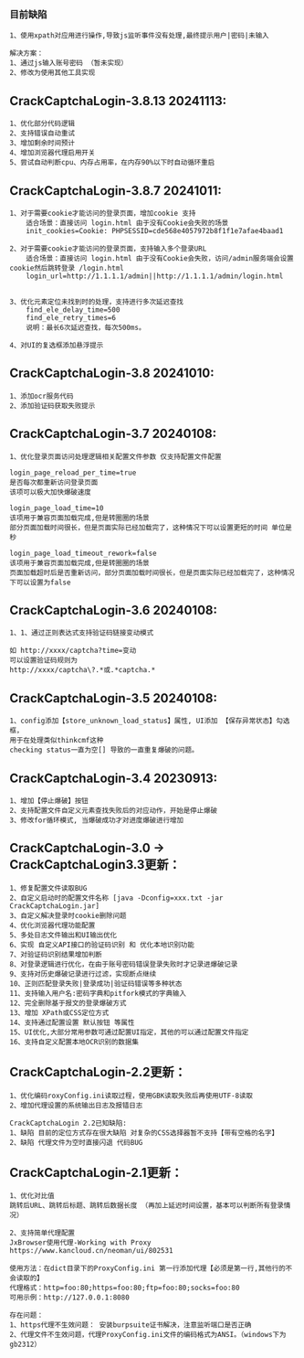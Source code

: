 ### 目前缺陷
```
1、使用xpath对应用进行操作,导致js监听事件没有处理,最终提示用户|密码|未输入 

解决方案：
1、通过js输入账号密码 （暂未实现）
2、修改为使用其他工具实现
```


## CrackCaptchaLogin-3.8.13 20241113:
```
1、优化部分代码逻辑
2、支持错误自动重试
3、增加剩余时间预计
4、增加浏览器代理启用开关
5、尝试自动判断cpu、内存占用率，在内存90%以下时自动循环重启
```

## CrackCaptchaLogin-3.8.7 20241011:

```
1、对于需要cookie才能访问的登录页面，增加cookie 支持
    适合场景：直接访问 login.html 由于没有Cookie会失败的场景
    init_cookies=Cookie: PHPSESSID=cde568e4057972b8f1f1e7afae4baad1

2、对于需要cookie才能访问的登录页面，支持输入多个登录URL  
    适合场景：直接访问 login.html 由于没有Cookie会失败，访问/admin服务端会设置cookie然后跳转登录 /login.html
    login_url=http://1.1.1.1/admin||http://1.1.1.1/admin/login.html

    
3、优化元素定位未找到时的处理，支持进行多次延迟查找
    find_ele_delay_time=500
    find_ele_retry_times=6
    说明：最长6次延迟查找，每次500ms。
    
4、对UI的复选框添加悬浮提示
```


## CrackCaptchaLogin-3.8 20241010:

```
1、添加ocr服务代码
2、添加验证码获取失败提示
```

## CrackCaptchaLogin-3.7 20240108:

```
1、优化登录页面访问处理逻辑相关配置文件参数 仅支持配置文件配置

login_page_reload_per_time=true
是否每次都重新访问登录页面  
该项可以极大加快爆破速度

login_page_load_time=10  
该项用于兼容页面加载完成,但是转圈圈的场景
部分页面加载时间很长，但是页面实际已经加载完了，这种情况下可以设置更短的时间 单位是秒

login_page_load_timeout_rework=false 
该项用于兼容页面加载完成,但是转圈圈的场景
页面加载超时后是否重新访问，部分页面加载时间很长，但是页面实际已经加载完了，这种情况下可以设置为false
```

## CrackCaptchaLogin-3.6 20240108:

```
1、1、通过正则表达式支持验证码链接变动模式

如 http://xxxx/captcha?time=变动
可以设置验证码规则为
http://xxxx/captcha\?.*或.*captcha.*
```

## CrackCaptchaLogin-3.5 20240108:

```
1、config添加【store_unknown_load_status】属性, UI添加 【保存异常状态】勾选框，
用于在处理类似thinkcmf这种
checking status一直为空[] 导致的一直重复爆破的问题。
```


## CrackCaptchaLogin-3.4 20230913:

```
1、增加【停止爆破】按钮 
2、支持配置文件自定义元素查找失败后的对应动作，开始是停止爆破 
3、修改for循环模式, 当爆破成功才对进度爆破进行增加
```



## CrackCaptchaLogin-3.0 -> CrackCaptchaLogin3.3更新：

```
1、修复配置文件读取BUG
2、自定义启动时的配置文件名称 [java -Dconfig=xxx.txt -jar CrackCaptchaLogin.jar]
3、自定义解决登录时cookie删除问题
4、优化浏览器代理功能配置
5、多处日志文件输出和UI输出优化
6、实现 自定义API接口的验证码识别 和 优化本地识别功能 
7、对验证码识别结果增加判断
8、对登录逻辑进行优化，在由于账号密码错误登录失败时才记录进爆破记录
9、支持对历史爆破记录进行过滤，实现断点继续
10、正则匹配登录失败|登录成功|验证码错误等多种状态
11、支持输入用户名:密码字典和pitfork模式的字典输入
12、完全删除基于报文的登录爆破方式
13、增加 XPath或CSS定位方式
14、支持通过配置设置 默认按钮 等属性
15、UI优化,大部分常用参数可通过配置UI指定，其他的可以通过配置文件指定
16、支持自定义配置本地OCR识别的数据集
```



## CrackCaptchaLogin-2.2更新：

```
1、优化编码roxyConfig.ini读取过程，使用GBK读取失败后再使用UTF-8读取
2、增加代理设置的系统输出日志及报错日志

CrackCaptchaLogin 2.2已知缺陷:
1、缺陷 目前的定位方式存在很大缺陷 对复杂的CSS选择器暂不支持【带有空格的名字】
2、缺陷 代理文件为空时直接闪退 代码BUG
```



## CrackCaptchaLogin-2.1更新：

```
1、优化对比值
跳转后URL、跳转后标题、跳转后数据长度 （再加上延迟时间设置，基本可以判断所有登录情况）

2、支持简单代理配置
JxBrowser使用代理-Working with Proxy
https://www.kancloud.cn/neoman/ui/802531

使用方法：在dict目录下的ProxyConfig.ini 第一行添加代理【必须是第一行,其他行的不会读取的】
代理格式：http=foo:80;https=foo:80;ftp=foo:80;socks=foo:80 
可用示例：http://127.0.0.1:8080

存在问题：
1、https代理不生效问题： 安装burpsuite证书解决，注意监听端口是否正确
2、代理文件不生效问题，代理ProxyConfig.ini文件的编码格式为ANSI。（windows下为gb2312）
```




